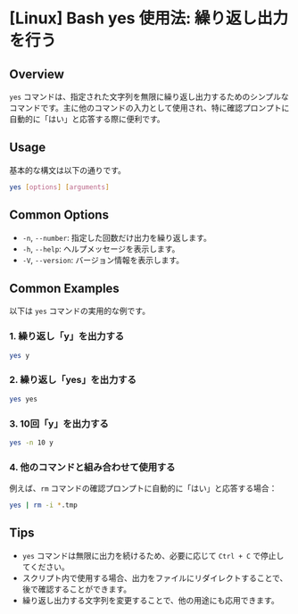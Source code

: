 # [Linux] Bash yes 使用法: 繰り返し出力を行う

## Overview
`yes` コマンドは、指定された文字列を無限に繰り返し出力するためのシンプルなコマンドです。主に他のコマンドの入力として使用され、特に確認プロンプトに自動的に「はい」と応答する際に便利です。

## Usage
基本的な構文は以下の通りです。

```bash
yes [options] [arguments]
```

## Common Options
- `-n`, `--number`: 指定した回数だけ出力を繰り返します。
- `-h`, `--help`: ヘルプメッセージを表示します。
- `-V`, `--version`: バージョン情報を表示します。

## Common Examples
以下は `yes` コマンドの実用的な例です。

### 1. 繰り返し「y」を出力する
```bash
yes y
```

### 2. 繰り返し「yes」を出力する
```bash
yes yes
```

### 3. 10回「y」を出力する
```bash
yes -n 10 y
```

### 4. 他のコマンドと組み合わせて使用する
例えば、`rm` コマンドの確認プロンプトに自動的に「はい」と応答する場合：
```bash
yes | rm -i *.tmp
```

## Tips
- `yes` コマンドは無限に出力を続けるため、必要に応じて `Ctrl + C` で停止してください。
- スクリプト内で使用する場合、出力をファイルにリダイレクトすることで、後で確認することができます。
- 繰り返し出力する文字列を変更することで、他の用途にも応用できます。